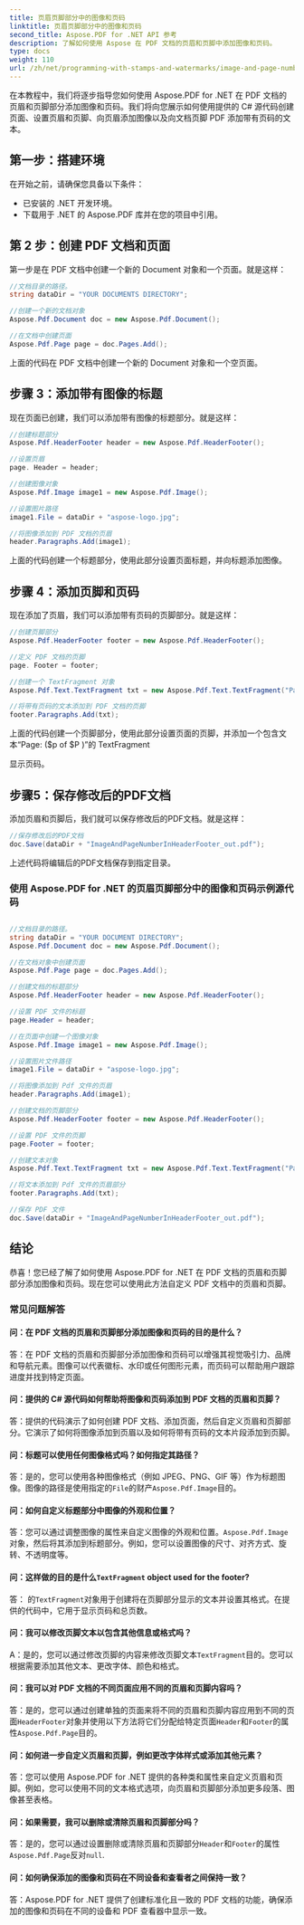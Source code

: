 ```yaml
---
title: 页眉页脚部分中的图像和页码
linktitle: 页眉页脚部分中的图像和页码
second_title: Aspose.PDF for .NET API 参考
description: 了解如何使用 Aspose 在 PDF 文档的页眉和页脚中添加图像和页码。
type: docs
weight: 110
url: /zh/net/programming-with-stamps-and-watermarks/image-and-page-number-in-header-footer-section/
---
```

在本教程中，我们将逐步指导您如何使用 Aspose.PDF for .NET 在 PDF 文档的页眉和页脚部分添加图像和页码。我们将向您展示如何使用提供的 C# 源代码创建页面、设置页眉和页脚、向页眉添加图像以及向文档页脚 PDF 添加带有页码的文本。

## 第一步：搭建环境

在开始之前，请确保您具备以下条件：

- 已安装的 .NET 开发环境。
- 下载用于 .NET 的 Aspose.PDF 库并在您的项目中引用。

## 第 2 步：创建 PDF 文档和页面

第一步是在 PDF 文档中创建一个新的 Document 对象和一个页面。就是这样：

```csharp
//文档目录的路径。
string dataDir = "YOUR DOCUMENTS DIRECTORY";

//创建一个新的文档对象
Aspose.Pdf.Document doc = new Aspose.Pdf.Document();

//在文档中创建页面
Aspose.Pdf.Page page = doc.Pages.Add();
```

上面的代码在 PDF 文档中创建一个新的 Document 对象和一个空页面。

## 步骤 3：添加带有图像的标题

现在页面已创建，我们可以添加带有图像的标题部分。就是这样：

```csharp
//创建标题部分
Aspose.Pdf.HeaderFooter header = new Aspose.Pdf.HeaderFooter();

//设置页眉
page. Header = header;

//创建图像对象
Aspose.Pdf.Image image1 = new Aspose.Pdf.Image();

//设置图片路径
image1.File = dataDir + "aspose-logo.jpg";

//将图像添加到 PDF 文档的页眉
header.Paragraphs.Add(image1);
```

上面的代码创建一个标题部分，使用此部分设置页面标题，并向标题添加图像。

## 步骤 4：添加页脚和页码

现在添加了页眉，我们可以添加带有页码的页脚部分。就是这样：

```csharp
//创建页脚部分
Aspose.Pdf.HeaderFooter footer = new Aspose.Pdf.HeaderFooter();

//定义 PDF 文档的页脚
page. Footer = footer;

//创建一个 TextFragment 对象
Aspose.Pdf.Text.TextFragment txt = new Aspose.Pdf.Text.TextFragment("Page: ($p of $P)");

//将带有页码的文本添加到 PDF 文档的页脚
footer.Paragraphs.Add(txt);
```

上面的代码创建一个页脚部分，使用此部分设置页面的页脚，并添加一个包含文本“Page: ($p of $P )”的 TextFragment

  显示页码。

## 步骤5：保存修改后的PDF文档

添加页眉和页脚后，我们就可以保存修改后的PDF文档。就是这样：

```csharp
//保存修改后的PDF文档
doc.Save(dataDir + "ImageAndPageNumberInHeaderFooter_out.pdf");
```

上述代码将编辑后的PDF文档保存到指定目录。

### 使用 Aspose.PDF for .NET 的页眉页脚部分中的图像和页码示例源代码 
```csharp

//文档目录的路径。
string dataDir = "YOUR DOCUMENT DIRECTORY";
Aspose.Pdf.Document doc = new Aspose.Pdf.Document();

//在文档对象中创建页面
Aspose.Pdf.Page page = doc.Pages.Add();

//创建文档的标题部分
Aspose.Pdf.HeaderFooter header = new Aspose.Pdf.HeaderFooter();

//设置 PDF 文件的标题
page.Header = header;

//在页面中创建一个图像对象
Aspose.Pdf.Image image1 = new Aspose.Pdf.Image();

//设置图片文件路径
image1.File = dataDir + "aspose-logo.jpg";

//将图像添加到 Pdf 文件的页眉
header.Paragraphs.Add(image1);

//创建文档的页脚部分
Aspose.Pdf.HeaderFooter footer = new Aspose.Pdf.HeaderFooter();

//设置 PDF 文件的页脚
page.Footer = footer;

//创建文本对象
Aspose.Pdf.Text.TextFragment txt = new Aspose.Pdf.Text.TextFragment("Page: ($p of $P ) ");

//将文本添加到 Pdf 文件的页眉部分
footer.Paragraphs.Add(txt);

//保存 PDF 文件
doc.Save(dataDir + "ImageAndPageNumberInHeaderFooter_out.pdf");

```

## 结论

恭喜！您已经了解了如何使用 Aspose.PDF for .NET 在 PDF 文档的页眉和页脚部分添加图像和页码。现在您可以使用此方法自定义 PDF 文档中的页眉和页脚。

### 常见问题解答

#### 问：在 PDF 文档的页眉和页脚部分添加图像和页码的目的是什么？

答：在 PDF 文档的页眉和页脚部分添加图像和页码可以增强其视觉吸引力、品牌和导航元素。图像可以代表徽标、水印或任何图形元素，而页码可以帮助用户跟踪进度并找到特定页面。

#### 问：提供的 C# 源代码如何帮助将图像和页码添加到 PDF 文档的页眉和页脚？

答：提供的代码演示了如何创建 PDF 文档、添加页面，然后自定义页眉和页脚部分。它演示了如何将图像添加到页眉以及如何将带有页码的文本片段添加到页脚。

#### 问：标题可以使用任何图像格式吗？如何指定其路径？

答：是的，您可以使用各种图像格式（例如 JPEG、PNG、GIF 等）作为标题图像。图像的路径是使用指定的`File`的财产`Aspose.Pdf.Image`目的。

#### 问：如何自定义标题部分中图像的外观和位置？

答：您可以通过调整图像的属性来自定义图像的外观和位置。`Aspose.Pdf.Image`对象，然后将其添加到标题部分。例如，您可以设置图像的尺寸、对齐方式、旋转、不透明度等。

#### 问：这样做的目的是什么`TextFragment` object used for the footer?

答： 的`TextFragment`对象用于创建将在页脚部分显示的文本并设置其格式。在提供的代码中，它用于显示页码和总页数。

#### 问：我可以修改页脚文本以包含其他信息或格式吗？

 A：是的，您可以通过修改页脚的内容来修改页脚文本`TextFragment`目的。您可以根据需要添加其他文本、更改字体、颜色和格式。

#### 问：我可以对 PDF 文档的不同页面应用不同的页眉和页脚内容吗？

答：是的，您可以通过创建单独的页面来将不同的页眉和页脚内容应用到不同的页面`HeaderFooter`对象并使用以下方法将它们分配给特定页面`Header`和`Footer`的属性`Aspose.Pdf.Page`目的。

#### 问：如何进一步自定义页眉和页脚，例如更改字体样式或添加其他元素？

答：您可以使用 Aspose.PDF for .NET 提供的各种类和属性来自定义页眉和页脚。例如，您可以使用不同的文本格式选项，向页眉和页脚部分添加更多段落、图像甚至表格。

#### 问：如果需要，我可以删除或清除页眉和页脚部分吗？

答：是的，您可以通过设置删除或清除页眉和页脚部分`Header`和`Footer`的属性`Aspose.Pdf.Page`反对`null`.

#### 问：如何确保添加的图像和页码在不同设备和查看者之间保持一致？

答：Aspose.PDF for .NET 提供了创建标准化且一致的 PDF 文档的功能，确保添加的图像和页码在不同的设备和 PDF 查看器中显示一致。